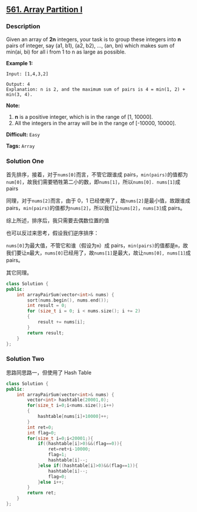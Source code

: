 ## [561. Array Partition I](https://leetcode.com/problems/array-partition-i/#/description)

### Description

Given an array of **2n** integers, your task is to group these integers into **n** pairs of integer, say (a1, b1), (a2, b2), ..., (an, bn) which makes sum of min(ai, bi) for all i from 1 to n as large as possible.

**Example 1:**

```
Input: [1,4,3,2]

Output: 4
Explanation: n is 2, and the maximum sum of pairs is 4 = min(1, 2) + min(3, 4).
```

**Note:**

1. **n** is a positive integer, which is in the range of [1, 10000].
2. All the integers in the array will be in the range of [-10000, 10000].

**Difficult:** `Easy`

**Tags:** `Array`

### Solution One

首先排序，接着，对于`nums[0]`而言，不管它跟谁成 pairs，`min(pairs)`的值都为`num[0]`，故我们需要牺牲第二小的数，即`nums[1]`，所以`nums[0]. nums[1]`成 pairs

同理，对于`nums[2]`而言，由于 0，1 已经使用了，故`nums[2]`是最小值，故跟谁成 pairs，`min(pairs)`的值都为`nums[2]`，所以我们让`nums[2]`，`nums[3]`成 pairs。

综上所述，排序后，我只需要去偶数位置的值

也可以反过来思考，假设我们逆序排序：

`nums[0]`为最大值，不管它和谁（假设为`m`）成 pairs，`min(pairs)`的值都是`m`，故我们要让`m`最大，`nums[0]`已经用了，故`nums[1]`是最大，故让`nums[0], nums[1]`成 pairs。

其它同理。

```c++
class Solution {
public:
    int arrayPairSum(vector<int>& nums) {
        sort(nums.begin(), nums.end());
        int result = 0;
        for (size_t i = 0; i < nums.size(); i += 2)
        {
            result += nums[i];
        }
        return result;
    }
};
```

### Solution Two

思路同思路一，但使用了 Hash Table

```c++
class Solution {
public:
    int arrayPairSum(vector<int>& nums) {
        vector<int> hashtable(20001,0);
        for(size_t i=0;i<nums.size();i++)
        {
            hashtable[nums[i]+10000]++;
        }
        int ret=0;
        int flag=0;
        for(size_t i=0;i<20001;){
            if((hashtable[i]>0)&&(flag==0)){
                ret=ret+i-10000;
                flag=1;
                hashtable[i]--;
            }else if((hashtable[i]>0)&&(flag==1)){
                hashtable[i]--;
                flag=0;
            }else i++;
        }
        return ret;
    }
};
```
